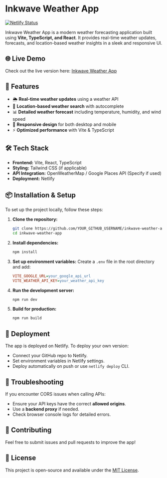 # Inkwave Weather App

[![Netlify Status](https://api.netlify.com/api/v1/badges/YOUR_BADGE_ID/deploy-status)](https://app.netlify.com/sites/inkwave-weather-app/deploys)

Inkwave Weather App is a modern weather forecasting application built using **Vite, TypeScript, and React**. It provides real-time weather updates, forecasts, and location-based weather insights in a sleek and responsive UI.

## 🌐 Live Demo
Check out the live version here: [Inkwave Weather App](https://inkwave-weather-app.netlify.app)

## 🚀 Features
- 🌦️ **Real-time weather updates** using a weather API
- 📍 **Location-based weather search** with autocomplete
- 📊 **Detailed weather forecast** including temperature, humidity, and wind speed
- 🎨 **Responsive design** for both desktop and mobile
- ⚡ **Optimized performance** with Vite & TypeScript

## 🛠️ Tech Stack
- **Frontend:** Vite, React, TypeScript
- **Styling:** Tailwind CSS (if applicable)
- **API Integration:** OpenWeatherMap / Google Places API (Specify if used)
- **Deployment:** Netlify

## 📦 Installation & Setup
To set up the project locally, follow these steps:

1. **Clone the repository:**
   ```sh
   git clone https://github.com/YOUR_GITHUB_USERNAME/inkwave-weather-app.git
   cd inkwave-weather-app
   ```

2. **Install dependencies:**
   ```sh
   npm install
   ```

3. **Set up environment variables:**
   Create a `.env` file in the root directory and add:
   ```ini
   VITE_GOOGLE_URL=your_google_api_url
   VITE_WEATHER_API_KEY=your_weather_api_key
   ```

4. **Run the development server:**
   ```sh
   npm run dev
   ```

5. **Build for production:**
   ```sh
   npm run build
   ```

## 📌 Deployment
The app is deployed on Netlify. To deploy your own version:
- Connect your GitHub repo to Netlify.
- Set environment variables in Netlify settings.
- Deploy automatically on push or use `netlify deploy` CLI.

## 🐛 Troubleshooting
If you encounter CORS issues when calling APIs:
- Ensure your API keys have the correct **allowed origins**.
- Use a **backend proxy** if needed.
- Check browser console logs for detailed errors.

## 🤝 Contributing
Feel free to submit issues and pull requests to improve the app!

## 📄 License
This project is open-source and available under the [MIT License](LICENSE).

